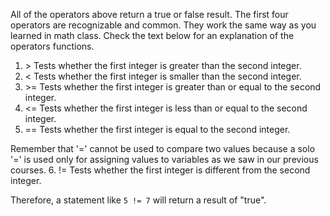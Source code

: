 All of the operators above return a true or false result. The first four operators are recognizable and common. They work the same way as you learned in math class. Check the text below for an explanation of the operators functions.

1. \> Tests whether the first integer is greater than the second integer.
2. < Tests whether the first integer is smaller than the second integer.
3. \>= Tests whether the first integer is greater than or equal to the second integer.
4. <= Tests whether the first integer is less than or equal to the second integer.
5. == Tests whether the first integer is equal to the second integer. <br>

Remember that '=' cannot be used to compare two values because a solo '=' is used only for assigning values to variables as we saw in our previous courses.
6. != Tests whether the first integer is different from the second integer. <br>

Therefore, a statement like `5 != 7` will return a result of "true".

